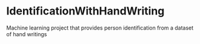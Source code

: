 # IdentificationWithHandWriting
Machine learning project that provides person identification from a dataset of hand writings
